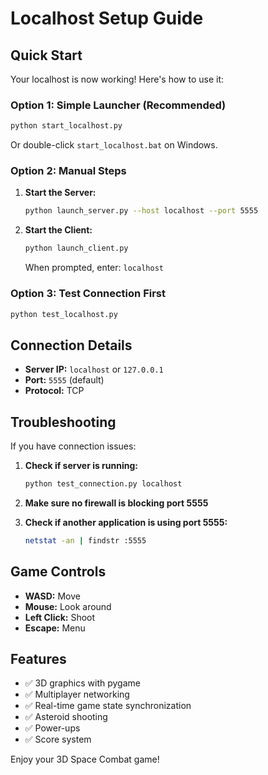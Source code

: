 # Localhost Setup Guide

## Quick Start

Your localhost is now working! Here's how to use it:

### Option 1: Simple Launcher (Recommended)
```bash
python start_localhost.py
```
Or double-click `start_localhost.bat` on Windows.

### Option 2: Manual Steps

1. **Start the Server:**
   ```bash
   python launch_server.py --host localhost --port 5555
   ```

2. **Start the Client:**
   ```bash
   python launch_client.py
   ```
   When prompted, enter: `localhost`

### Option 3: Test Connection First
```bash
python test_localhost.py
```

## Connection Details

- **Server IP:** `localhost` or `127.0.0.1`
- **Port:** `5555` (default)
- **Protocol:** TCP

## Troubleshooting

If you have connection issues:

1. **Check if server is running:**
   ```bash
   python test_connection.py localhost
   ```

2. **Make sure no firewall is blocking port 5555**

3. **Check if another application is using port 5555:**
   ```bash
   netstat -an | findstr :5555
   ```

## Game Controls

- **WASD:** Move
- **Mouse:** Look around
- **Left Click:** Shoot
- **Escape:** Menu

## Features

- ✅ 3D graphics with pygame
- ✅ Multiplayer networking
- ✅ Real-time game state synchronization
- ✅ Asteroid shooting
- ✅ Power-ups
- ✅ Score system

Enjoy your 3D Space Combat game!
